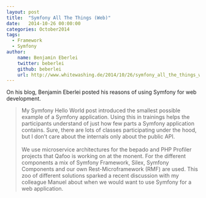```yaml
---
layout: post
title:  "Symfony All The Things (Web)"
date:   2014-10-26 00:00:00
categories: October2014
tags:
  - Framework
  - Symfony
author:
    name: Benjamin Eberlei
    twitter: beberlei
    github: beberlei
    url: http://www.whitewashing.de/2014/10/26/symfony_all_the_things_web.html
---
```

On his blog, Benjamin Eberlei posted his reasons of using Symfony for web development.

> My Symfony Hello World post introduced the smallest possible example of a Symfony application. Using this in trainings helps the participants understand of just how few parts a Symfony application contains. Sure, there are lots of classes participating under the hood, but I don’t care about the internals only about the public API.
> <br/><br/>
> We use microservice architectures for the bepado and PHP Profiler projects that Qafoo is working on at the monent. For the different components a mix of Symfony Framework, Silex, Symfony Components and our own Rest-Microframework (RMF) are used. This zoo of different solutions sparked a recent discussion with my colleague Manuel about when we would want to use Symfony for a web application.
